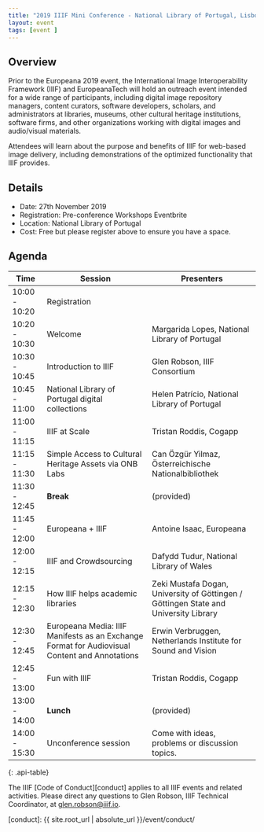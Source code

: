 ```yaml
---
title: "2019 IIIF Mini Conference - National Library of Portugal, Lisbon, Portugal"
layout: event
tags: [event ]
---
```


## Overview

Prior to the Europeana 2019 event, the International Image Interoperability Framework (IIIF) and EuropeanaTech will hold an outreach event intended for a wide range of participants, including digital image repository managers, content curators, software developers, scholars, and administrators at libraries, museums, other cultural heritage institutions, software firms, and other organizations working with digital images and audio/visual materials. 

Attendees will learn about the purpose and benefits of IIIF for web-based image delivery, including demonstrations of the optimized functionality that IIIF provides. 

## Details

* Date: 27th November 2019
* Registration: Pre-conference Workshops Eventbrite
* Location: National Library of Portugal
* Cost: Free but please register above to ensure you have a space. 

## Agenda

| Time           | Session | Presenters |
| -------------- | ------- | ---------- |
| 10:00 - 10:20  | Registration ||
| 10:20 - 10:30  | Welcome | Margarida Lopes, National Library of Portugal |
| 10:30 - 10:45 | Introduction to IIIF | Glen Robson, IIIF Consortium |
| 10:45 - 11:00 | National Library of Portugal digital collections | Helen Patrício, National Library of Portugal |
| 11:00 - 11:15 | IIIF at Scale | Tristan Roddis, Cogapp |
| 11:15 - 11:30 | Simple Access to Cultural Heritage Assets via ONB Labs | Can Özgür Yilmaz, Österreichische Nationalbibliothek |
| 11:30 - 12:45 | **Break** | (provided) |
| 11:45 - 12:00 | Europeana + IIIF | Antoine Isaac, Europeana |
| 12:00 - 12:15 | IIIF and Crowdsourcing | Dafydd Tudur, National Library of Wales |
| 12:15 - 12:30 | How IIIF helps academic libraries | Zeki Mustafa Dogan, University of Göttingen / Göttingen State and University Library |
| 12:30 - 12:45 | Europeana Media: IIIF Manifests as an Exchange Format for Audiovisual Content and Annotations | Erwin Verbruggen, Netherlands Institute for Sound and Vision |
| 12:45 - 13:00 | Fun with IIIF | Tristan Roddis, Cogapp |
| 13:00 - 14:00 | **Lunch** | (provided) | 
| 14:00 - 15:30 | Unconference session | Come with ideas, problems or discussion topics. |
{: .api-table}

The IIIF [Code of Conduct][conduct] applies to all IIIF events and related activities. Please direct any questions to Glen Robson, IIIF Technical Coordinator, at glen.robson@iiif.io.

[eventbrite]: https://www.eventbrite.co.uk/e/europeana-2019-pre-conference-workshops-tickets-69266930253
[nlp]: http://www.bnportugal.gov.pt/index.php?lang=en
[conduct]: {{ site.root_url | absolute_url }}/event/conduct/

